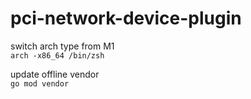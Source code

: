 # pci-network-device-plugin

switch arch type from M1  
```arch -x86_64 /bin/zsh```

update offline vendor  
```go mod vendor```
